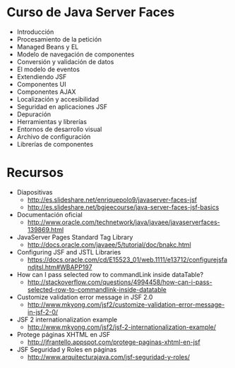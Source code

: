 # Curso de Java Server Faces

- Introducción
- Procesamiento de la petición
- Managed Beans y EL
- Modelo de navegación de componentes
- Conversión y validación de datos
- El modelo de eventos
- Extendiendo JSF
- Componentes UI
- Componentes AJAX
- Localización y accesibilidad 
- Seguridad en aplicaciones JSF
- Depuración
- Herramientas y librerías 
- Entornos de desarrollo visual
- Archivo de configuración
- Librerías de componentes

# Recursos

- Diapositivas
	- http://es.slideshare.net/enriquepolo9/javaserver-faces-jsf
	- http://es.slideshare.net/bgjeecourse/java-server-faces-jsf-basics
- Documentación oficial
	- http://www.oracle.com/technetwork/java/javaee/javaserverfaces-139869.html
- JavaServer Pages Standard Tag Library
	- http://docs.oracle.com/javaee/5/tutorial/doc/bnakc.html
- Configuring JSF and JSTL Libraries
	- https://docs.oracle.com/cd/E15523_01/web.1111/e13712/configurejsfandjtsl.htm#WBAPP197
- How can I pass selected row to commandLink inside dataTable?
	- http://stackoverflow.com/questions/4994458/how-can-i-pass-selected-row-to-commandlink-inside-datatable
- Customize validation error message in JSF 2.0
	- http://www.mkyong.com/jsf2/customize-validation-error-message-in-jsf-2-0/
- JSF 2 internationalization example
	- http://www.mkyong.com/jsf2/jsf-2-internationalization-example/
- Protege páginas XHTML en JSF
	- http://jfrantello.appspot.com/protege-paginas-xhtml-en-jsf
- JSF Seguridad y Roles en páginas
	- http://www.arquitecturajava.com/jsf-seguridad-y-roles/

